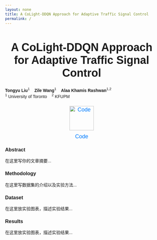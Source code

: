 ```yaml
---
layout: none
title: A CoLight-DDQN Approach for Adaptive Traffic Signal Control
permalink: /
---
```


<style>
  body {
    text-align: left; /* 将正文内容居左对齐 */
    font-family: Arial, sans-serif;
  }
  h1 {
    text-align: center; /* 标题居中对齐 */
    font-size: 36px;
    font-weight: bold;
  }
  .subtitle {
    text-align: center; /* 子标题居中对齐 */
    font-size: 22px;
    font-weight: normal;
  }
  .author {
    text-align: center; /* 作者居中对齐 */
    font-size: 18px;
    margin: 5px 0;
  }
  .affiliation {
    text-align: center; /* 所属机构居中对齐 */
    font-size: 16px;
    color: gray;
  }
  .highlight {
    font-size: 20px;
    font-weight: bold;
    color: #555;
  }
  .links {
    text-align: center; /* 代码链接居中对齐 */
  }
  .links img {
    width: 80px;
    margin: 10px;
  }
  .links a {
    text-decoration: none;
    font-size: 18px;
    color: #007bff;
  }
</style>

# **A CoLight-DDQN Approach for Adaptive Traffic Signal Control**


**Tongyu Liu**<sup>1</sup> &nbsp;&nbsp;
**Zile Wang**<sup>1</sup> &nbsp;&nbsp;
**Alaa Khamis Rashwan**<sup>1,2</sup>  
<sup>1</sup> University of Toronto &nbsp;&nbsp; <sup>2</sup> KFUPM

<div class="links">
  <a href="https://github.com/kalvinwangzl/Traffic-Signal-Control-with-CoLight-DDQN">
    <img src="https://github.githubassets.com/images/modules/logos_page/GitHub-Mark.png" alt="Code" width="50">
    <br>Code
  </a>
</div>

### **Abstract**
在这里写你的文章摘要...


### **Methodology**
在这里写数据集的介绍以及实验方法...


### **Dataset**
在这里放实验图表，描述实验结果...

### **Results**
在这里放实验图表，描述实验结果...

